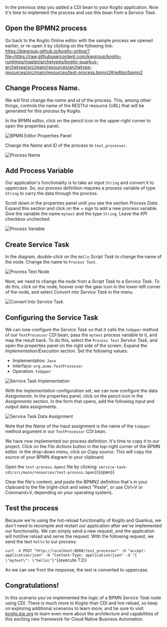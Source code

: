 In the previous step you added a CDI bean to your Kogito application. Now it's time to implement the process and use this bean from a _Service Task_.

## Open the BPMN2 process

Go back to the Kogito Online editor with the sample process we opened earlier, or re-open it by clicking on the following link: https://kiegroup.github.io/kogito-online/?file=https://raw.githubusercontent.com/kiegroup/kogito-runtimes/master/archetypes/kogito-quarkus-archetype/src/main/resources/archetype-resources/src/main/resources/test-process.bpmn2#/editor/bpmn2

## Change Process Name.

We will first change the _name_ and _id_ of the process. This, among other things, controls the name of the RESTful resource (URL) that will be generated for this process by Kogito.

In the BPMN editor, click on the pencil icon in the upper-right corner to open the properties panel.

![BPMN Editor Properties Panel](/openshift/assets/middleware/middleware-kogito/kogito-service-task-cdi-bpmn-editor-open-properties-panel.png)

Change the _Name_ and _ID_ of the process to `text_processor`.

![Process Name](/openshift/assets/middleware/middleware-kogito/kogito-service-task-cdi-process-name.png)

## Add Process Variable

Our application's functionality is to take an input `String` and convert it to uppercase. So, our process definition requires a process variable of type `String` to carry the data through the process.

Scroll down in the properties panel until you see the section _Process Data_. Expand this section and click on the _+_ sign to add a new process variable. Give the variable the name `mytext` and the type `String`. Leave the _KPI_ checkbox unchecked.

![Process Variable](/openshift/assets/middleware/middleware-kogito/kogito-service-task-cdi-process-variable.png)

## Create Service Task

In the diagram, double-click on the `Hello` _Script Task_ to change the name of the node. Change the name to `Process Text`.

![Process Text Node](/openshift/assets/middleware/middleware-kogito/kogito-service-task-cdi-process-text-node.png)

Next, we need to change the node from a _Script Task_ to a _Service Task_. To do this, click on the node, hoover over the gear icon in the lower-left corner of the node, and select _Convert into Service Task_ in the menu.

![Convert Into Service Task](/openshift/assets/middleware/middleware-kogito/kogito-service-task-cdi-convert-into-service-task.png)

## Configuring the Service Task

We can now configure the _Service Task_ so that it calls the `toUpper` method of our `TextProcessor` CDI bean, pass the `mytext` process variable to it, and map the result back. To do this, select the `Process Text` _Service Task_, and open the properties panel on the right side of the screen. Expand the _Implementation/Execution_ section. Set the following values:

* Implementation: `Java`
* Interface: `org.acme.TextProcessor`
* Operation: `toUpper`

![Service Task Implementation](/openshift/assets/middleware/middleware-kogito/kogito-service-task-cdi-service-task-implementation.png)

With the implementation configuration set, we can now configure the data _Assignments_. In the properties panel, click on the pencil icon in the _Assignments_ section. In the form that opens, add the following _input_ and _output_ data assignments.

![Service Task Data Assignment](/openshift/assets/middleware/middleware-kogito/kogito-service-task-cdi-service-task-data-assignment.png)

Note that the _Name_ of the input assignment is the name of the `toUpper` method argument in our `TextProcessor` CDI bean.

We have now implemented our process definition. It's time to copy it to our project. Click on the _File Actions_ button in the top-right corner of the BPMN editor. In the drop-down menu, click on _Copy source_. This will copy the source of your BPMN diagram to your clipboard.

Open the `test-process.bpmn2` file by clicking: `service-task-cdi/src/main/resources/test-process.bpmn2`{{open}}

Clear the file's content, and paste the BPMN2 definition that's in your clipboard to the file (right-click and select "Paste", or use Ctrl+V or Command+V, depending on your operating system).

## Test the process

Because we're using the hot-reload functionality of Kogito and Quarkus, we don't need to recompile and restart our application after we've implemented our functionality. We can simply send a new request, and the application will hot/live reload and serve the request. With the following request, we send the text `hello` to our process:

`curl -X POST "http://localhost:8080/text_processor" -H "accept: application/json" -H "Content-Type: application/json" -d "{ \"mytext\": \"hello\"}"`{{execute T2}}

As we can see from the response, the text is converted to uppercase.

## Congratulations!

In this scenario you've implemented the logic of a BPMN _Service Task_ node using CDI. There is much more to Kogito than CDI and hot-reload, so keep on exploring additional scenarios to learn more, and be sure to visit [kogito.kie.org](https://kogito.kie.org) to learn even more about the architecture and capabilities of this exciting new framework for Cloud Native Business Automation.

